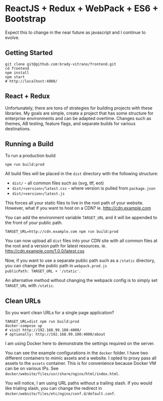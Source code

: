 # ReactJS + Redux + WebPack + ES6 + Bootstrap

Expect this to change in the near future as javascript and I continue to evolve.

## Getting Started

```
git clone git@github.com:brady-vitrano/frontend.git
cd frontend
npm install
npm start
# http://localhost:4000/
```

## React + Redux

Unfortunately, there are tons of strategies for building projects with these libraries. My goals are simple, 
create a project that has some structure for enterprise environments and can be adapted overtime. Changes such as
themes, AB testing, feature flags, and separate builds for various destinations.

## Running a Build

To run a production build

```
npm run build:prod
```

All build files will be placed in the `dist` directory with the following structure:

* `dist/` - all common files such as (svg, ttf, eot)
* `dist/<version>/latest.css` - where version is pulled from `package.json`
* `dist/<version>/latest.js` 

This forces all your static files to live in the root path of your website. However, what if you want to host on a CDN?
ie. http://cdn.example.com
 
You can add the environment variable `TARGET_URL` and it will be appended to the front of your public path.

```
TARGET_URL=http://cdn.example.com npm run build:prod
```

You can now upload all `dist` files into your CDN site with all common files at the root and a version path for latest resources.
ie. http://cdn.example.com/1.0.0/latest.css

Now, if you want to use a separate public path such as a `/static` directory, you can change the public path in `webpack.prod.js`  
`publicPath: TARGET_URL + '/static'`.

An alternative method without changing the webpack config is to simply set `TARGET_URL` with `/static`. 

 
## Clean URLs

So you want clean URLs for a single page application?

```
TARGET_URL=dist npm run build:prod
docker-compose up
# visit http://192.168.99.100:4000/
# optionally: http://192.168.99.100:4000/about
```

I am using Docker here to demonstrate the settings required on the server.

You can see the example configurations in the `docker` folder. I have two different containers to mimic assets and a website. 
I opted to proxy pass all assets to the `assets` container. This is for convenience because Docker VM can be on various IPs.
See `docker/website/files/usr/share/nginx/html/index.html`.

You will notice, I am using URL paths without a trailing slash. If you would like trialing slash, 
you can change the redirect in `docker/website/files/etc/nginx/conf.d/default.conf`.
 
 
